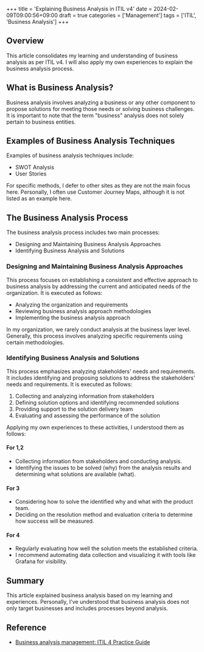 +++
title = 'Explaining Business Analysis in ITIL v4'
date = 2024-02-09T09:00:56+09:00
draft = true
categories = ['Management']
tags = ['ITIL', 'Business Analysis']
+++

## Overview
This article consolidates my learning and understanding of business analysis as per ITIL v4. I will also apply my own experiences to explain the business analysis process.

## What is Business Analysis?
Business analysis involves analyzing a business or any other component to propose solutions for meeting those needs or solving business challenges. It is important to note that the term "business" analysis does not solely pertain to business entities.

## Examples of Business Analysis Techniques
Examples of business analysis techniques include:

* SWOT Analysis
* User Stories

For specific methods, I defer to other sites as they are not the main focus here. Personally, I often use Customer Journey Maps, although it is not listed as an example here.

## The Business Analysis Process

The business analysis process includes two main processes:

* Designing and Maintaining Business Analysis Approaches
* Identifying Business Analysis and Solutions

### Designing and Maintaining Business Analysis Approaches
This process focuses on establishing a consistent and effective approach to business analysis by addressing the current and anticipated needs of the organization. It is executed as follows:

* Analyzing the organization and requirements
* Reviewing business analysis approach methodologies
* Implementing the business analysis approach

In my organization, we rarely conduct analysis at the business layer level. Generally, this process involves analyzing specific requirements using certain methodologies.

### Identifying Business Analysis and Solutions
This process emphasizes analyzing stakeholders' needs and requirements. It includes identifying and proposing solutions to address the stakeholders' needs and requirements. It is executed as follows:

1. Collecting and analyzing information from stakeholders
2. Defining solution options and identifying recommended solutions
3. Providing support to the solution delivery team
4. Evaluating and assessing the performance of the solution

Applying my own experiences to these activities, I understood them as follows:

#### For 1,2
* Collecting information from stakeholders and conducting analysis.
* Identifying the issues to be solved (why) from the analysis results and determining what solutions are available (what).

#### For 3
* Considering how to solve the identified why and what with the product team.
* Deciding on the resolution method and evaluation criteria to determine how success will be measured.

#### For 4
* Regularly evaluating how well the solution meets the established criteria.
* I recommend automating data collection and visualizing it with tools like Grafana for visibility.

## Summary
This article explained business analysis based on my learning and experiences. Personally, I've understood that business analysis does not only target businesses and includes processes beyond analysis.

## Reference
* [Business analysis management: ITIL 4 Practice Guide](https://www.axelos.com/resource-hub/practice/business-analysis-management-itil-4-practice-guide)